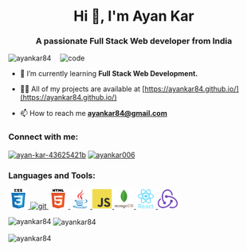 <h1 align="center">Hi 👋, I'm Ayan Kar</h1>
<h3 align="center">A passionate Full Stack Web developer from India</h3>
<img align="right" alt="code" width="400" src="https://media.tenor.com/2uyENRmiUt0AAAAC/coding.gif" />

<p align="left"> <img src="https://komarev.com/ghpvc/?username=ayankar84&label=Profile%20views&color=0e75b6&style=flat" alt="ayankar84" /> </p>

<p align="left"> <a href="https://github.com/Ayankar84"></a> </p>

- 🌱 I’m currently learning **Full Stack Web Development.**

- 👨‍💻 All of my projects are available at [https://ayankar84.github.io/](https://ayankar84.github.io/)

- 📫 How to reach me **ayankar84@gmail.com**

<h3 align="left">Connect with me:</h3>
<p align="left">
<a href="https://linkedin.com/in/ayan-kar-43625421b" target="blank"><img align="center" src="https://raw.githubusercontent.com/rahuldkjain/github-profile-readme-generator/master/src/images/icons/Social/linked-in-alt.svg" alt="ayan-kar-43625421b" height="30" width="40" /></a>
<a href="https://www.leetcode.com/ayankar006" target="blank"><img align="center" src="https://raw.githubusercontent.com/rahuldkjain/github-profile-readme-generator/master/src/images/icons/Social/leet-code.svg" alt="ayankar006" height="30" width="40" /></a>
</p>

<h3 align="left">Languages and Tools:</h3>
<p align="left"> <a href="https://www.w3schools.com/css/" target="_blank" rel="noreferrer"> <img src="https://raw.githubusercontent.com/devicons/devicon/master/icons/css3/css3-original-wordmark.svg" alt="css3" width="40" height="40"/> </a> <a href="https://git-scm.com/" target="_blank" rel="noreferrer"> <img src="https://www.vectorlogo.zone/logos/git-scm/git-scm-icon.svg" alt="git" width="40" height="40"/> </a> <a href="https://www.w3.org/html/" target="_blank" rel="noreferrer"> <img src="https://raw.githubusercontent.com/devicons/devicon/master/icons/html5/html5-original-wordmark.svg" alt="html5" width="40" height="40"/> </a> <a href="https://www.java.com" target="_blank" rel="noreferrer"> <img src="https://raw.githubusercontent.com/devicons/devicon/master/icons/java/java-original.svg" alt="java" width="40" height="40"/> </a> <a href="https://developer.mozilla.org/en-US/docs/Web/JavaScript" target="_blank" rel="noreferrer"> <img src="https://raw.githubusercontent.com/devicons/devicon/master/icons/javascript/javascript-original.svg" alt="javascript" width="40" height="40"/> </a> <a href="https://www.mongodb.com/" target="_blank" rel="noreferrer"> <img src="https://raw.githubusercontent.com/devicons/devicon/master/icons/mongodb/mongodb-original-wordmark.svg" alt="mongodb" width="40" height="40"/> </a> <a href="https://reactjs.org/" target="_blank" rel="noreferrer"> <img src="https://raw.githubusercontent.com/devicons/devicon/master/icons/react/react-original-wordmark.svg" alt="react" width="40" height="40"/> </a> <a href="https://redux.js.org" target="_blank" rel="noreferrer"> <img src="https://raw.githubusercontent.com/devicons/devicon/master/icons/redux/redux-original.svg" alt="redux" width="40" height="40"/> </a> </p>

<p><img align="left" src="https://github-readme-stats.vercel.app/api/top-langs?username=ayankar84&show_icons=true&locale=en&layout=compact" alt="ayankar84" /></p>

<p>&nbsp;<img align="center" src="https://github-readme-stats.vercel.app/api?username=ayankar84&show_icons=true&locale=en" alt="ayankar84" /></p>

<p><img align="center" src="https://github-readme-streak-stats.herokuapp.com/?user=ayankar84&" alt="ayankar84" /></p>
